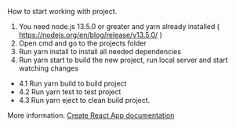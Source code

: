 How to start working with project.

 1. You need node.js 13.5.0 or greater and yarn already installed ( https://nodejs.org/en/blog/release/v13.5.0/ ) 
 2. Open cmd and go to the projects folder 
 3. Run yarn install to install all needed dependencies 
 4. Run yarn start to build the new project, run local server and start watching changes 
 - 4.1 Run yarn build to build project 
 - 4.2 Run yarn test to test project
 - 4.3 Run yarn eject to clean build project.
 
More information: [Create React App documentation]( https://facebook.github.io/create-react-app/docs/getting-started )
